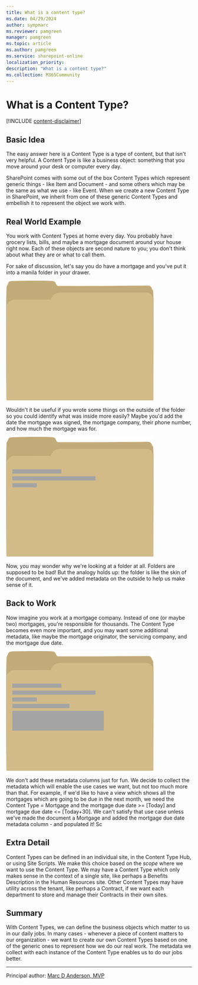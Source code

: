 ```yaml
---
title: What is a content type?
ms.date: 04/29/2024
author: sympmarc
ms.reviewer: pamgreen
manager: pamgreen
ms.topic: article
ms.author: pamgreen
ms.service: sharepoint-online
localization_priority: 
description: "What is a content type?"
ms.collection: M365Community
---
```


# What is a Content Type?

[!INCLUDE [content-disclaimer](includes/content-disclaimer.md)]

## Basic Idea

The easy answer here is a Content Type is a type of content, but that isn't very helpful. A Content Type is like a business object: something that you move around your desk or computer every day.

SharePoint comes with some out of the box Content Types which represent generic things - like Item and Document - and some others which may be the same as what we use - like Event. When we create a new Content Type in SharePoint, we inherit from one of these generic Content Types and embellish it to represent the object we work with.

## Real World Example

You work with Content Types at home every day. You probably have grocery lists, bills, and maybe a mortgage document around your house right now. Each of these objects are second nature to you; you don't think about what they are or what to call them.

For sake of discussion, let's say you do have a mortgage and you've put it into a manila folder in your drawer.

![Document in a manila folder](media/what-is-content-type/folder.png)

Wouldn't it be useful if you wrote some things on the outside of the folder so you could identify what was inside more easily? Maybe you'd add the date the mortgage was signed, the mortgage company, their phone number, and how much the mortgage was for.

![Document in a manila folder with metadata](media/what-is-content-type/folder-with-metadata.png)

Now, you may wonder why we're looking at a folder at all. Folders are supposed to be bad! But the analogy holds up: the folder is like the skin of the document, and we've added metadata on the outside to help us make sense of it.

## Back to Work

Now imagine you work at a mortgage company. Instead of one (or maybe two) mortgages, you're responsible for thousands. The Content Type becomes even more important, and you may want some additional metadata, like maybe the mortgage originator, the servicing company, and the mortgage due date.

![Screenshot of a document in a manila folder with more detailed metadata.](media/what-is-content-type/folder-with-more-metadata.png)

We don't add these metadata columns just for fun. We decide to collect the metadata which will enable the use cases we want, but not too much more than that. For example, if we'd like to have a view which shows all the mortgages which are going to be due in the next month, we need the Content Type = Mortgage and the mortgage due date >= [Today] and mortgage due date <= [Today+30]. We can't satisfy that use case unless we've made the document a Mortgage and added the mortgage due date metadata column - and populated it!
Sc
## Extra Detail

Content Types can be defined in an individual site, in the Content Type Hub, or using Site Scripts. We make this choice based on the *scope* where we want to use the Content Type. We may have a Content Type which only makes sense in the context of a single site, like perhaps a Benefits Description in the Human Resources site. Other Content Types may have utility across the tenant, like perhaps a Contract, if we want each department to store and manage their Contracts in their own sites.

## Summary

With Content Types, we can define the business objects which matter to us in our daily jobs. In many cases - whenever a piece of content matters to our organization - we want to create our own Content Types based on one of the generic ones to represent how we do our real work. The metadata we collect with each instance of the Content Type enables us to do our jobs better.

---

Principal author: [Marc D Anderson, MVP](https://www.linkedin.com/in/marcanderson/)

